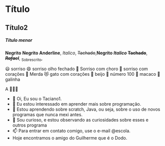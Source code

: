 # Título
## Título2
##### Título menor
**Negrito** __Negrito Anderline__,
*Italico*, ~~Tachado~~,**Negrito *Italico* ~~Tachado~~**, **~~*Rafael*~~**, <sub>Sobrescrito</sub>,

:smiley: sorriso
:smile: sorriso olho fechado
:rofl: Sorriso com choro
:smiling_face_with_three_hearts: sorriso com corações
:shit: Merda
:heart_eyes_cat: gato com corações
:kiss: beijo
:100: número 100
:monkey: macaco
:chicken: galinha

A :chicken::boot::egg:
- 👋 Oi, Eu sou o Taciano1.
- 👀 Eu estou interessado em aprender mais sobre programação.
- 🌱 Estou aprendendo sobre scratch, Java, ou seja, sobre o uso de novos programas que nunca mexi antes.
- 💞️ Sou curioso, e estou observando as curiosidades sobre esses e outros programa
- 📫 Para entrar em contato comigo, use o e-mail @escola.
- Hoje  encontramos o amigo  do Guilherme que é o Dodo.
<!---
Taciano1/Taciano1 is a ✨ special ✨ repository because its `README.md` (this file) appears on your GitHub profile.
You can click the Preview link to take a look at your changes.
--->
